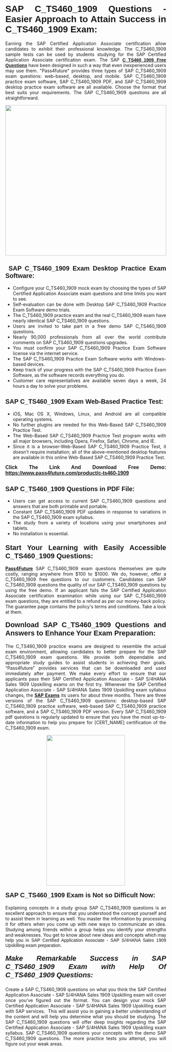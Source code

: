 <h1 style="text-align: justify;"><span style="font-family:Tahoma,Geneva,sans-serif;"><strong>SAP C_TS460_1909 Questions - Easier Approach to Attain Success in C_TS460_1909 Exam:</strong></span></h1>

<p style="text-align: justify;">Earning the SAP Certified Application Associate certification allow candidates to exhibit their professional knowledge. The C_TS460_1909 sample tests can be used by students studying for the SAP Certified Application Associate certification exam. The SAP <a href="https://www.pass4future.com/questions/sap/c-ts460-1909"><span style="font-family:Tahoma,Geneva,sans-serif;"><strong>C_TS460_1909 Free Questions</strong></span></a> have been designed in such a way that even inexperienced users may use them. "Pass4future" provides three types of SAP C_TS460_1909 exam questions: web-based, desktop, and mobile. SAP C_TS460_1909 practice exam software, SAP C_TS460_1909 PDF, and SAP C_TS460_1909 desktop practice exam software are all available. Choose the format that best suits your requirements. The SAP C_TS460_1909 questions are all straightforward.</p>

<p style="text-align: justify;"><a href="https://www.pass4future.com/product/c-ts460-1909"><img alt="" src="https://lh3.googleusercontent.com/pw/AM-JKLU5_aushiRQbaoUdVonD_1om6esFnUm_j21jdeI1V3aesz_ETcO2Y8QVj0ZamD1vJ__MzXKNoh3XzzrDTXgudBuMwEatvdphNwcixeZDIncATvFdVanIchOfqVuIJHbWkG03KYMH2pwXnb7WaAnvI3g=w1366-h490-no?authuser=0" style="width: 100%; height: 470px;" /></a></p>

<h2 style="text-align: justify;"><strong><span style="font-family:Tahoma,Geneva,sans-serif;"><span style="font-size:20px;"> SAP C_TS460_1909 Exam Desktop Practice Exam Software:</span></span></strong></h2>

<ul>
	<li style="text-align: justify;">Configure your C_TS460_1909 mock exam by choosing the types of SAP Certified Application Associate exam questions and time limits you want to see.</li>
	<li style="text-align: justify;">Self-evaluation can be done with Desktop SAP C_TS460_1909 Practice Exam Software demo trials.</li>
	<li style="text-align: justify;">The C_TS460_1909 practice exam and the real C_TS460_1909 exam have nearly identical SAP C_TS460_1909 questions.</li>
	<li style="text-align: justify;">Users are invited to take part in a free demo SAP C_TS460_1909 questions.</li>
	<li style="text-align: justify;">Nearly 90,000 professionals from all over the world contribute comments on SAP C_TS460_1909 questions upgrades.</li>
	<li style="text-align: justify;">You must confirm your SAP C_TS460_1909 Practice Exam Software license via the internet service.</li>
	<li style="text-align: justify;">The SAP C_TS460_1909 Practice Exam Software works with Windows-based devices.</li>
	<li style="text-align: justify;">Keep track of your progress with the SAP C_TS460_1909 Practice Exam Software, as the software records everything you do.</li>
	<li style="text-align: justify;">Customer care representatives are available seven days a week, 24 hours a day to solve your problems.</li>
</ul>

<h2 style="text-align: justify;"><span style="font-family:Tahoma,Geneva,sans-serif;"><strong><span style="font-size:20px;">SAP C_TS460_1909 Exam Web-Based Practice Test:</span></strong></span></h2>

<ul>
	<li style="text-align: justify;">iOS, Mac OS X, Windows, Linux, and Android are all compatible operating systems.</li>
	<li style="text-align: justify;">No further plugins are needed for this Web-Based SAP C_TS460_1909 Practice Test.</li>
	<li style="text-align: justify;">The Web-Based SAP C_TS460_1909 Practice Test program works with all major browsers, including Opera, Firefox, Safari, Chrome, and IE.</li>
	<li style="text-align: justify;">Since it is a browser-Web-Based SAP C_TS460_1909 Practice Test, it doesn't require installation; all of the above-mentioned desktop features are available in this online Web-Based SAP C_TS460_1909 Practice Test.</li>
</ul>

<p style="text-align: justify;"><span style="font-family:Tahoma,Geneva,sans-serif;"><span style="font-size:16px;"><strong>Click The Link And Download Free Demo:</strong></span></span> <a href="https://www.pass4future.com/product/c-ts460-1909"><span style="font-family:Tahoma,Geneva,sans-serif;"><span style="font-size:16px;"><strong>https://www.pass4future.com/product/c-ts460-1909</strong></span></span></a></p>

<h2 style="text-align: justify;"><strong><span style="font-family:Tahoma,Geneva,sans-serif;"><span style="font-size:20px;">SAP C_TS460_1909 Questions in PDF File:</span></span></strong></h2>

<ul>
	<li style="text-align: justify;">Users can get access to current SAP C_TS460_1909 questions and answers that are both printable and portable.</li>
	<li style="text-align: justify;">Constant SAP C_TS460_1909 PDF updates in response to variations in the SAP C_TS460_1909 exam syllabus.</li>
	<li style="text-align: justify;">The study from a variety of locations using your smartphones and tablets.</li>
	<li style="text-align: justify;">No installation is essential.</li>
</ul>

<h3 style="text-align: justify;"><span style="font-family:Tahoma,Geneva,sans-serif;"><strong><span style="font-size:22px;">Start Your Learning with Easily Accessible C_TS460_1909 Questions:</span></strong></span></h3>

<p style="text-align: justify;"><strong><a href="https://www.pass4future.com/">Pass4Future</a></strong> SAP C_TS460_1909 exam questions themselves are quite costly, ranging anywhere from $100 to $1000. We do, however, offer a C_TS460_1909 free questions to our customers. Candidates can SAP C_TS460_1909 questions the quality of our SAP C_TS460_1909 questions by using the free demo. If an applicant fails the SAP Certified Application Associate certification examination while using our SAP C_TS460_1909 exam questions, they are entitled to a refund as per our money-back policy. The guarantee page contains the policy's terms and conditions. Take a look at them.</p>

<h4 style="text-align: justify;"><strong><span style="font-family:Tahoma,Geneva,sans-serif;"><span style="font-size:22px;">Download SAP C_TS460_1909 Questions and Answers to Enhance Your Exam Preparation:</span></span></strong></h4>

<p style="text-align: justify;">The C_TS460_1909 practice exams are designed to resemble the actual exam environment, allowing candidates to better prepare for the SAP C_TS460_1909 exam questions. We provide both dependable and appropriate study guides to assist students in achieving their goals. “Pass4future” provides services that can be downloaded and used immediately after payment. We make every effort to ensure that our applicants pass their SAP Certified Application Associate - SAP S/4HANA Sales 1909 Upskilling exams on the first try. Whenever the SAP Certified Application Associate - SAP S/4HANA Sales 1909 Upskilling exam syllabus changes, the <strong><a href="https://www.pass4future.com/sap">SAP Exams</a></strong> its users for about three months. There are three versions of the SAP C_TS460_1909 questions: desktop-based SAP C_TS460_1909 practice software, web-based SAP C_TS460_1909 practice software, and a SAP C_TS460_1909 PDF version. Every SAP C_TS460_1909 pdf questions is regularly updated to ensure that you have the most up-to-date information to help you prepare for [CERT_NAME] certification of the C_TS460_1909 exam.</p>

<p style="text-align: center;"><a href="https://www.pass4future.com/product/c-ts460-1909"><img alt="" src="https://lh3.googleusercontent.com/pw/AM-JKLV3yUm3jiqqIo1xIsj1VJ_UeysYexQY-pRYO0rIFl3vg11QZioN-gzffpw2AfKqFynWuvoXOreWrWS0swpr4xmOSWfwII2jvatteuqrfxiWGFBSHPiZUCoi33jqeymK5dmu-0enyX6tayRCAMHw05jv=s617-no?authuser=0" style="width: 70%; height: 470px;" /></a></p>

<h4 style="text-align: justify;"><strong><span style="font-family:Tahoma,Geneva,sans-serif;"><span style="font-size:20px;">SAP C_TS460_1909 Exam is Not so Difficult Now:</span></span></strong></h4>

<p style="text-align: justify;">Explaining concepts in a study group SAP C_TS460_1909 questions is an excellent approach to ensure that you understood the concept yourself and to assist them in learning as well. You master the information by processing it for others when you come up with new ways to communicate an idea. Studying among friends within a group helps you identify your strengths and weaknesses. You get to know about new ideas and concepts <span style="font-family:Tahoma,Geneva,sans-serif;">which may help you in SAP Certified Application Associate - SAP S/4HANA Sales 1909 Upskilling exam preparation.</span></p>

<h5 style="text-align: justify;"><span style="font-family:Tahoma,Geneva,sans-serif;"><span style="font-size:22px;"><strong>Make Remarkable Success in SAP C_TS460_1909 Exam with Help Of C_TS460_1909 Questions:</strong></span></span></h5>

<p style="text-align: justify;">Create a SAP C_TS460_1909 questions on what you think the SAP Certified Application Associate - SAP S/4HANA Sales 1909 Upskilling exam will cover once you've figured out the format. You can design your mock SAP Certified Application Associate - SAP S/4HANA Sales 1909 Upskilling exam with SAP services.  This will assist you in gaining a better understanding of the content and will help you determine what you should be studying. The SAP C_TS460_1909 questions will offer deep insights regarding the SAP Certified Application Associate - SAP S/4HANA Sales 1909 Upskilling exam syllabus. SAP C_TS460_1909 questions your concepts with the demo SAP C_TS460_1909 questions. The more practice tests you attempt, you will figure out your weak areas.</p>
